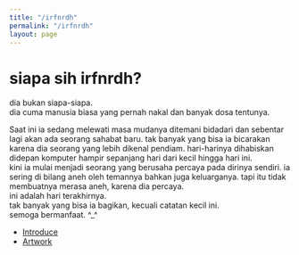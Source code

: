 ```yaml
---
title: "/irfnrdh"
permalink: "/irfnrdh"
layout: page
---
```


# siapa sih irfnrdh?
dia bukan siapa-siapa. <br/>
dia cuma manusia biasa yang pernah nakal dan banyak dosa tentunya.<br/>

Saat ini ia sedang melewati masa mudanya ditemani bidadari dan sebentar lagi akan ada seorang sahabat baru.
tak banyak yang bisa ia bicarakan karena dia seorang yang lebih dikenal pendiam.
hari-harinya dihabiskan didepan komputer hampir sepanjang hari dari kecil hingga hari ini.
<br/>
kini ia mulai menjadi seorang yang berusaha percaya pada dirinya sendiri.
ia sering di bilang aneh oleh temannya bahkan juga keluarganya.
tapi itu tidak membuatnya merasa aneh, karena dia percaya.
<br/>
ini adalah hari terakhirnya.
<br/>
tak banyak yang bisa ia bagikan, kecuali catatan kecil ini. 
<br/>
semoga bermanfaat. ^_^
<br/>
- [Introduce](https://irfnrdh.github.io/intro/)
- [Artwork](https://irfnrdh.github.io/karya/)

